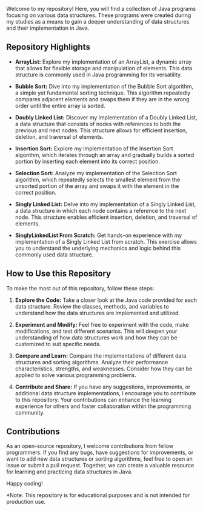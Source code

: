 Welcome to my repository! Here, you will find a collection of Java programs focusing on various data structures. These programs were created during my studies as a means to gain a deeper understanding of data structures and their implementation in Java.

## Repository Highlights
- **ArrayList:** Explore my implementation of an ArrayList, a dynamic array that allows for flexible storage and manipulation of elements. This data structure is commonly used in Java programming for its versatility.

- **Bubble Sort:** Dive into my implementation of the Bubble Sort algorithm, a simple yet fundamental sorting technique. This algorithm repeatedly compares adjacent elements and swaps them if they are in the wrong order until the entire array is sorted.

- **Doubly Linked List:** Discover my implementation of a Doubly Linked List, a data structure that consists of nodes with references to both the previous and next nodes. This structure allows for efficient insertion, deletion, and traversal of elements.

- **Insertion Sort:** Explore my implementation of the Insertion Sort algorithm, which iterates through an array and gradually builds a sorted portion by inserting each element into its correct position.

- **Selection Sort:** Analyze my implementation of the Selection Sort algorithm, which repeatedly selects the smallest element from the unsorted portion of the array and swaps it with the element in the correct position.

- **Singly Linked List:** Delve into my implementation of a Singly Linked List, a data structure in which each node contains a reference to the next node. This structure enables efficient insertion, deletion, and traversal of elements.

- **SinglyLinkedList From Scratch:** Get hands-on experience with my implementation of a Singly Linked List from scratch. This exercise allows you to understand the underlying mechanics and logic behind this commonly used data structure.

## How to Use this Repository
To make the most out of this repository, follow these steps:

1. **Explore the Code:** Take a closer look at the Java code provided for each data structure. Review the classes, methods, and variables to understand how the data structures are implemented and utilized.

2. **Experiment and Modify:** Feel free to experiment with the code, make modifications, and test different scenarios. This will deepen your understanding of how data structures work and how they can be customized to suit specific needs.

3. **Compare and Learn:** Compare the implementations of different data structures and sorting algorithms. Analyze their performance characteristics, strengths, and weaknesses. Consider how they can be applied to solve various programming problems.

4. **Contribute and Share:** If you have any suggestions, improvements, or additional data structure implementations, I encourage you to contribute to this repository. Your contributions can enhance the learning experience for others and foster collaboration within the programming community.

## Contributions
As an open-source repository, I welcome contributions from fellow programmers. If you find any bugs, have suggestions for improvements, or want to add new data structures or sorting algorithms, feel free to open an issue or submit a pull request. Together, we can create a valuable resource for learning and practicing data structures in Java.

Happy coding!

*Note: This repository is for educational purposes and is not intended for production use.
